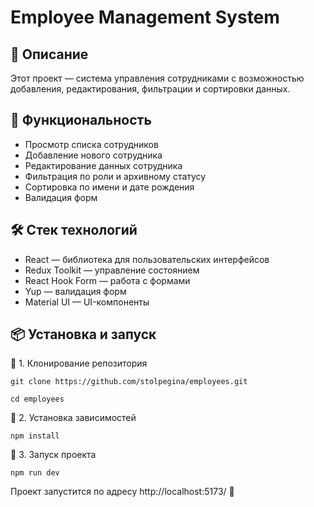 # Employee Management System

## 📌 Описание

Этот проект — система управления сотрудниками с возможностью добавления, редактирования, фильтрации и сортировки данных.

## 🚀 Функциональность

- Просмотр списка сотрудников
- Добавление нового сотрудника
- Редактирование данных сотрудника
- Фильтрация по роли и архивному статусу
- Сортировка по имени и дате рождения
- Валидация форм

## 🛠 Стек технологий

- React — библиотека для пользовательских интерфейсов
- Redux Toolkit — управление состоянием
- React Hook Form — работа с формами
- Yup — валидация форм
- Material UI — UI-компоненты

## 📦 Установка и запуск

🔹 1. Клонирование репозитория

    git clone https://github.com/stolpegina/employees.git

    cd employees

🔹 2. Установка зависимостей

    npm install

🔹 3. Запуск проекта

    npm run dev

Проект запустится по адресу http://localhost:5173/ 🚀
